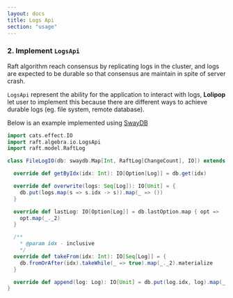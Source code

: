 ```yaml
---
layout: docs
title: Logs Api
section: "usage"
---
```


### 2. Implement `LogsApi`

Raft algorithm reach consensus by replicating logs in the cluster, and logs are expected to be durable so that consensus are maintain in spite of server crash.

`LogsApi` represent the ability for the application to interact with logs, **Lolipop** let user to implement this because there are different ways to achieve durable logs (eg. file system, remote database).   

Below is an example implemented using [SwayDB](http://www.swaydb.io/)

```scala
import cats.effect.IO
import raft.algebra.io.LogsApi
import raft.model.RaftLog

class FileLogIO(db: swaydb.Map[Int, RaftLog[ChangeCount], IO]) extends LogsApi[IO, ChangeCount] {

  override def getByIdx(idx: Int): IO[Option[Log]] = db.get(idx)

  override def overwrite(logs: Seq[Log]): IO[Unit] = {
    db.put(logs.map(s => s.idx -> s)).map(_ => ())
  }

  override def lastLog: IO[Option[Log]] = db.lastOption.map { opt =>
    opt.map(_._2)
  }

  /**
    * @param idx - inclusive
    */
  override def takeFrom(idx: Int): IO[Seq[Log]] = {
    db.fromOrAfter(idx).takeWhile(_ => true).map(_._2).materialize
  }

  override def append(log: Log): IO[Unit] = db.put(log.idx, log).map(_ => ())
}
```
